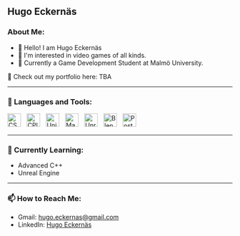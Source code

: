 ## Hugo Eckernäs

### About Me: 
- 👋 Hello! I am Hugo Eckernäs
- 👀 I'm interested in video games of all kinds.
- 🏫 Currently a Game Development Student at Malmö University.

💼 Check out my portfolio here: TBA

---

### 🧰 Languages and Tools: 

<img align="left" alt="CSharp" width="30px" style="padding-right:10px;" src="https://cdn.jsdelivr.net/gh/devicons/devicon/icons/csharp/csharp-original.svg" />
<img align="left" alt="CPlusPlus" width="30px" style="padding-right:10px;" src="https://cdn.jsdelivr.net/gh/devicons/devicon/icons/cplusplus/cplusplus-original.svg" />
<img align="left" alt="Unity" width="30px" style="padding-right:10px;" src="https://cdn.jsdelivr.net/gh/devicons/devicon/icons/unity/unity-original.svg" />
<img align="left" alt="Maya" width="30px" style="padding-right:10px;" src="https://cdn.jsdelivr.net/gh/devicons/devicon/icons/maya/maya-original-wordmark.svg" />
<img align="left" alt="UnrealEngine" width="30px" style="padding-right:10px;" src="https://cdn.jsdelivr.net/gh/devicons/devicon/icons/unrealengine/unrealengine-original.svg" />
<img align="left" alt="Blender" width="30px" style="padding-right:10px;" src="https://cdn.jsdelivr.net/gh/devicons/devicon/icons/blender/blender-original.svg" />
<img align="left" alt="PostgreSQL" width="30px" style="padding-right:10px;" src="https://cdn.jsdelivr.net/gh/devicons/devicon/icons/postgresql/postgresql-original.svg" />
<br />
<br />

---

### 🌱 Currently Learning:

- Advanced C++
- Unreal Engine

---

### 📫 How to Reach Me:

- Gmail: [hugo.eckernas@gmail.com](hugo.eckernas@gmail.com)
- LinkedIn: [Hugo Eckernäs](https://www.linkedin.com/in/hugo-eckern%C3%A4s/)

<!--
**HugoEck/HugoEck** is a ✨ _special_ ✨ repository because its `README.md` (this file) appears on your GitHub profile.

Here are some ideas to get you started:

- 🔭 I’m currently working on ...
- 🌱 I’m currently learning ...
- 👯 I’m looking to collaborate on ...
- 🤔 I’m looking for help with ...
- 💬 Ask me about ...
- 📫 How to reach me: ...
- 😄 Pronouns: ...
- ⚡ Fun fact: ...
-->
